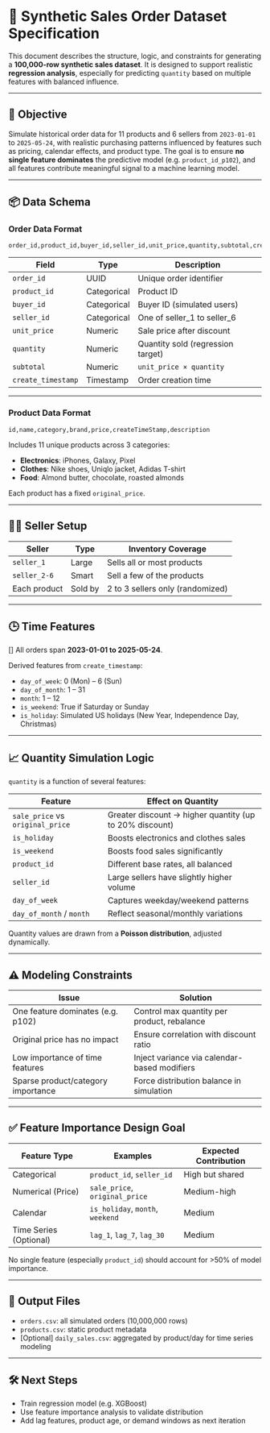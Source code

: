 # 🧪 Synthetic Sales Order Dataset Specification

This document describes the structure, logic, and constraints for generating a **100,000-row synthetic sales dataset**. It is designed to support realistic **regression analysis**, especially for predicting `quantity` based on multiple features with balanced influence.

---

## 🎯 Objective

Simulate historical order data for 11 products and 6 sellers from `2023-01-01` to `2025-05-24`, with realistic purchasing patterns influenced by features such as pricing, calendar effects, and product type. The goal is to ensure **no single feature dominates** the predictive model (e.g. `product_id_p102`), and all features contribute meaningful signal to a machine learning model.

---

## 📦 Data Schema

### **Order Data Format**

```csv
order_id,product_id,buyer_id,seller_id,unit_price,quantity,subtotal,create_timestamp
```

| Field            | Type        | Description                                 |
|------------------|-------------|---------------------------------------------|
| `order_id`       | UUID        | Unique order identifier                     |
| `product_id`     | Categorical | Product ID                                  |
| `buyer_id`       | Categorical | Buyer ID (simulated users)                  |
| `seller_id`      | Categorical | One of seller_1 to seller_6                 |
| `unit_price`     | Numeric     | Sale price after discount                   |
| `quantity`       | Numeric     | Quantity sold (regression target)           |
| `subtotal`       | Numeric     | `unit_price × quantity`                     |
| `create_timestamp` | Timestamp | Order creation time                         |

---

### **Product Data Format**

```csv
id,name,category,brand,price,createTimeStamp,description
```

Includes 11 unique products across 3 categories:
- **Electronics**: iPhones, Galaxy, Pixel
- **Clothes**: Nike shoes, Uniqlo jacket, Adidas T-shirt
- **Food**: Almond butter, chocolate, roasted almonds

Each product has a fixed `original_price`.

---

## 🧑‍💼 Seller Setup

| Seller        | Type    | Inventory Coverage               |
|---------------|---------|----------------------------------|
| `seller_1`    | Large   | Sells all or most products       |
| `seller_2-6`  | Smart   | Sell a few of the products       |
| Each product  | Sold by | 2 to 3 sellers only (randomized) |

---

## 🕒 Time Features
[]
All orders span **2023-01-01 to 2025-05-24**.

Derived features from `create_timestamp`:
- `day_of_week`: 0 (Mon) – 6 (Sun)
- `day_of_month`: 1 – 31
- `month`: 1 – 12
- `is_weekend`: True if Saturday or Sunday
- `is_holiday`: Simulated US holidays (New Year, Independence Day, Christmas)

---

## 📈 Quantity Simulation Logic

`quantity` is a function of several features:

| Feature             | Effect on Quantity                               |
|---------------------|--------------------------------------------------|
| `sale_price` vs `original_price` | Greater discount → higher quantity (up to 20% discount) |
| `is_holiday`        | Boosts electronics and clothes sales             |
| `is_weekend`        | Boosts food sales significantly                  |
| `product_id`        | Different base rates, all balanced               |
| `seller_id`         | Large sellers have slightly higher volume        |
| `day_of_week`       | Captures weekday/weekend patterns                |
| `day_of_month` / `month` | Reflect seasonal/monthly variations        |

Quantity values are drawn from a **Poisson distribution**, adjusted dynamically.

---

## ⚠️ Modeling Constraints

| Issue                                | Solution                                        |
|-------------------------------------|-------------------------------------------------|
| One feature dominates (e.g. p102)   | Control max quantity per product, rebalance     |
| Original price has no impact        | Ensure correlation with discount ratio          |
| Low importance of time features     | Inject variance via calendar-based modifiers    |
| Sparse product/category importance  | Force distribution balance in simulation        |

---

## ✅ Feature Importance Design Goal

| Feature Type       | Examples                         | Expected Contribution |
|--------------------|----------------------------------|------------------------|
| Categorical         | `product_id`, `seller_id`         | High but shared        |
| Numerical (Price)   | `sale_price`, `original_price`    | Medium-high            |
| Calendar            | `is_holiday`, `month`, `weekend` | Medium                 |
| Time Series (Optional) | `lag_1`, `lag_7`, `lag_30`     | Medium                 |

No single feature (especially `product_id`) should account for >50% of model importance.

---

## 📁 Output Files

- `orders.csv`: all simulated orders (10,000,000 rows)
- `products.csv`: static product metadata
- [Optional] `daily_sales.csv`: aggregated by product/day for time series modeling

---

## 🛠️ Next Steps

- Train regression model (e.g. XGBoost)
- Use feature importance analysis to validate distribution
- Add lag features, product age, or demand windows as next iteration

